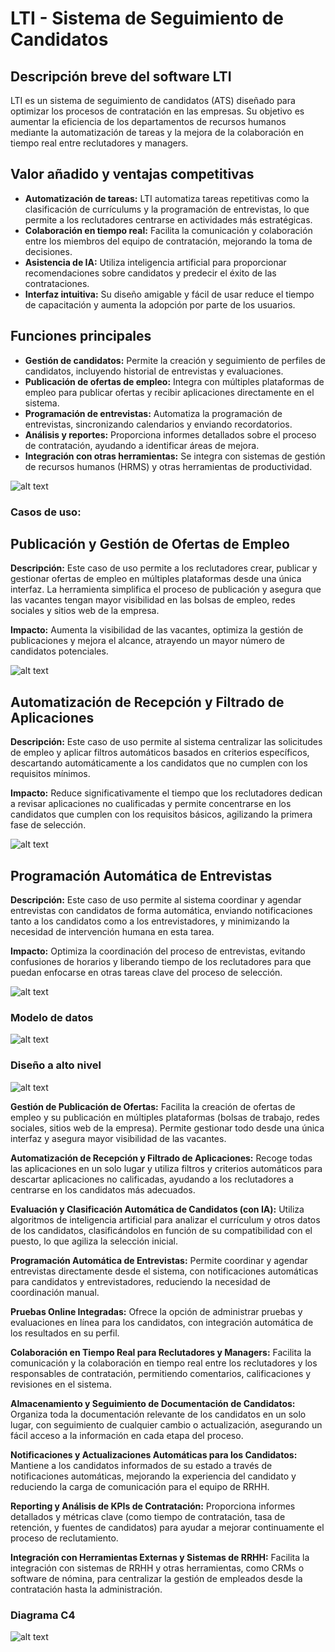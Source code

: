 # LTI - Sistema de Seguimiento de Candidatos

## Descripción breve del software LTI
LTI es un sistema de seguimiento de candidatos (ATS) diseñado para optimizar los procesos de contratación en las empresas. Su objetivo es aumentar la eficiencia de los departamentos de recursos humanos mediante la automatización de tareas y la mejora de la colaboración en tiempo real entre reclutadores y managers.

## Valor añadido y ventajas competitivas
- **Automatización de tareas:** LTI automatiza tareas repetitivas como la clasificación de currículums y la programación de entrevistas, lo que permite a los reclutadores centrarse en actividades más estratégicas.
- **Colaboración en tiempo real:** Facilita la comunicación y colaboración entre los miembros del equipo de contratación, mejorando la toma de decisiones.
- **Asistencia de IA:** Utiliza inteligencia artificial para proporcionar recomendaciones sobre candidatos y predecir el éxito de las contrataciones.
- **Interfaz intuitiva:** Su diseño amigable y fácil de usar reduce el tiempo de capacitación y aumenta la adopción por parte de los usuarios.

## Funciones principales
- **Gestión de candidatos:** Permite la creación y seguimiento de perfiles de candidatos, incluyendo historial de entrevistas y evaluaciones.
- **Publicación de ofertas de empleo:** Integra con múltiples plataformas de empleo para publicar ofertas y recibir aplicaciones directamente en el sistema.
- **Programación de entrevistas:** Automatiza la programación de entrevistas, sincronizando calendarios y enviando recordatorios.
- **Análisis y reportes:** Proporciona informes detallados sobre el proceso de contratación, ayudando a identificar áreas de mejora.
- **Integración con otras herramientas:** Se integra con sistemas de gestión de recursos humanos (HRMS) y otras herramientas de productividad.

![alt text](ilustración-LTI.png)

### Casos de uso:

## Publicación y Gestión de Ofertas de Empleo

**Descripción:** Este caso de uso permite a los reclutadores crear, publicar y gestionar ofertas de empleo en múltiples plataformas desde una única interfaz. La herramienta simplifica el proceso de publicación y asegura que las vacantes tengan mayor visibilidad en las bolsas de empleo, redes sociales y sitios web de la empresa.

**Impacto:** Aumenta la visibilidad de las vacantes, optimiza la gestión de publicaciones y mejora el alcance, atrayendo un mayor número de candidatos potenciales.

![alt text](publicación-oferta.png)

## Automatización de Recepción y Filtrado de Aplicaciones

**Descripción:** Este caso de uso permite al sistema centralizar las solicitudes de empleo y aplicar filtros automáticos basados en criterios específicos, descartando automáticamente a los candidatos que no cumplen con los requisitos mínimos.

**Impacto:** Reduce significativamente el tiempo que los reclutadores dedican a revisar aplicaciones no cualificadas y permite concentrarse en los candidatos que cumplen con los requisitos básicos, agilizando la primera fase de selección.

![alt text](recepción-aplicaciones.png)

## Programación Automática de Entrevistas

**Descripción:** Este caso de uso permite al sistema coordinar y agendar entrevistas con candidatos de forma automática, enviando notificaciones tanto a los candidatos como a los entrevistadores, y minimizando la necesidad de intervención humana en esta tarea.

**Impacto:** Optimiza la coordinación del proceso de entrevistas, evitando confusiones de horarios y liberando tiempo de los reclutadores para que puedan enfocarse en otras tareas clave del proceso de selección.

![alt text](entrevistas-auto.png)


### Modelo de datos

![alt text](modelo-datos.png)



### Diseño a alto nivel 

![alt text](alto-nivel.png)

**Gestión de Publicación de Ofertas:** Facilita la creación de ofertas de empleo y su publicación en múltiples plataformas (bolsas de trabajo, redes sociales, sitios web de la empresa). Permite gestionar todo desde una única interfaz y asegura mayor visibilidad de las vacantes.

**Automatización de Recepción y Filtrado de Aplicaciones:** Recoge todas las aplicaciones en un solo lugar y utiliza filtros y criterios automáticos para descartar aplicaciones no calificadas, ayudando a los reclutadores a centrarse en los candidatos más adecuados.

**Evaluación y Clasificación Automática de Candidatos (con IA):** Utiliza algoritmos de inteligencia artificial para analizar el currículum y otros datos de los candidatos, clasificándolos en función de su compatibilidad con el puesto, lo que agiliza la selección inicial.

**Programación Automática de Entrevistas:** Permite coordinar y agendar entrevistas directamente desde el sistema, con notificaciones automáticas para candidatos y entrevistadores, reduciendo la necesidad de coordinación manual.

**Pruebas Online Integradas:** Ofrece la opción de administrar pruebas y evaluaciones en línea para los candidatos, con integración automática de los resultados en su perfil.

**Colaboración en Tiempo Real para Reclutadores y Managers:** Facilita la comunicación y la colaboración en tiempo real entre los reclutadores y los responsables de contratación, permitiendo comentarios, calificaciones y revisiones en el sistema.

**Almacenamiento y Seguimiento de Documentación de Candidatos:** Organiza toda la documentación relevante de los candidatos en un solo lugar, con seguimiento de cualquier cambio o actualización, asegurando un fácil acceso a la información en cada etapa del proceso.

**Notificaciones y Actualizaciones Automáticas para los Candidatos:** Mantiene a los candidatos informados de su estado a través de notificaciones automáticas, mejorando la experiencia del candidato y reduciendo la carga de comunicación para el equipo de RRHH.

**Reporting y Análisis de KPIs de Contratación:** Proporciona informes detallados y métricas clave (como tiempo de contratación, tasa de retención, y fuentes de candidatos) para ayudar a mejorar continuamente el proceso de reclutamiento.

**Integración con Herramientas Externas y Sistemas de RRHH:** Facilita la integración con sistemas de RRHH y otras herramientas, como CRMs o software de nómina, para centralizar la gestión de empleados desde la contratación hasta la administración.


### Diagrama C4

![alt text](diagrama-c4.png)
